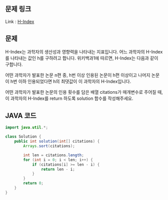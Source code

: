 ## 문제 링크

Link : [H-Index](https://school.programmers.co.kr/learn/courses/30/lessons/42747)

## 문제

H-Index는 과학자의 생산성과 영향력을 나타내는 지표입니다. 어느 과학자의 H-Index를 나타내는 값인 h를 구하려고 합니다. 위키백과1에 따르면, H-Index는 다음과 같이 구합니다.

어떤 과학자가 발표한 논문 n편 중, h번 이상 인용된 논문이 h편 이상이고 나머지 논문이 h번 이하 인용되었다면 h의 최댓값이 이 과학자의 H-Index입니다.

어떤 과학자가 발표한 논문의 인용 횟수를 담은 배열 citations가 매개변수로 주어질 때, 이 과학자의 H-Index를 return 하도록 solution 함수를 작성해주세요.

## JAVA 코드

```java
import java.util.*;

class Solution {
    public int solution(int[] citations) {
        Arrays.sort(citations);

        int len = citations.length;
        for (int i = 0; i < len; i++) {
            if (citations[i] >= len - i) {
                return len - i;
            }
        }
        return 0;
    }
}
```